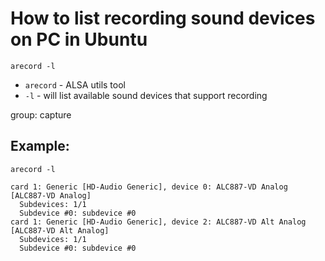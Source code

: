 # How to list recording sound devices on PC in Ubuntu

```ffmpeg
arecord -l
```

- `arecord` - ALSA utils tool
- `-l` - will list available sound devices that support recording

group: capture

## Example: 
```ffmpeg
arecord -l
```
```
card 1: Generic [HD-Audio Generic], device 0: ALC887-VD Analog [ALC887-VD Analog]
  Subdevices: 1/1
  Subdevice #0: subdevice #0
card 1: Generic [HD-Audio Generic], device 2: ALC887-VD Alt Analog [ALC887-VD Alt Analog]
  Subdevices: 1/1
  Subdevice #0: subdevice #0
```

